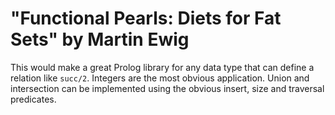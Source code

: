 # "Functional Pearls: Diets for Fat Sets" by Martin Ewig


This would make a great Prolog library for any data type that can define a relation like `succ/2`. Integers are the most obvious application. Union and intersection can be implemented using the obvious insert, size and traversal predicates.

